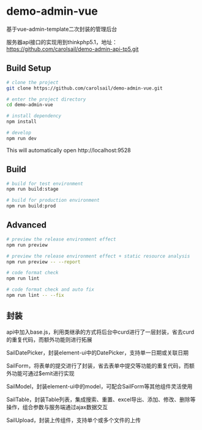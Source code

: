 # demo-admin-vue

基于vue-admin-template二次封装的管理后台

服务器api接口的实现用到thinkphp5.1，地址：https://github.com/carolsail/demo-admin-api-tp5.git

## Build Setup


```bash
# clone the project
git clone https://github.com/carolsail/demo-admin-vue.git

# enter the project directory
cd demo-admin-vue

# install dependency
npm install

# develop
npm run dev
```

This will automatically open http://localhost:9528

## Build

```bash
# build for test environment
npm run build:stage

# build for production environment
npm run build:prod
```

## Advanced

```bash
# preview the release environment effect
npm run preview

# preview the release environment effect + static resource analysis
npm run preview -- --report

# code format check
npm run lint

# code format check and auto fix
npm run lint -- --fix
```

## 封装

api中加入base.js，利用类继承的方式将后台中curd进行了一层封装，省去curd的重复代码，而额外功能则进行拓展

SailDatePicker，封装element-ui中的DatePicker，支持单一日期或关联日期

SailForm，将表单的提交进行了封装，省去表单中提交等功能的重复代码，而额外功能可通过$emit进行实现

SailModel，封装element-ui中的model，可配合SailForm等其他组件灵活使用

SailTable，封装Table列表，集成搜索、重置、excel导出、添加、修改、删除等操作，组合参数与服务端通过ajax数据交互

SailUpload，封装上传组件，支持单个或多个文件的上传
